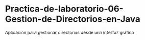 # Practica-de-laboratorio-06-Gestion-de-Directorios-en-Java
Aplicación para gestionar directorios desde una interfaz gráfica
